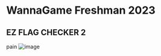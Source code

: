# WannaGame Freshman 2023
## EZ FLAG CHECKER 2

pain
![image](https://github.com/san601/WannaGame-Freshman-2023/assets/144963803/1f7d15cf-2681-4a99-b53a-8749292856d0)

